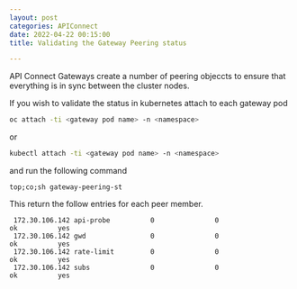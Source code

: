 ```yaml
---
layout: post
categories: APIConnect
date: 2022-04-22 00:15:00
title: Validating the Gateway Peering status

---
```

API Connect Gateways create a number of peering objeccts to ensure that everything is in sync between the cluster nodes.

<!--more-->

If you wish to validate the status in kubernetes attach to each gateway pod

```bash
oc attach -ti <gateway pod name> -n <namespace>
```

or

```bash
kubectl attach -ti <gateway pod name> -n <namespace>
```

and run the following command

```
top;co;sh gateway-peering-st
```

This return the follow entries for each peer member.

```
 172.30.106.142 api-probe          0               0                  ok          yes     
 172.30.106.142 gwd                0               0                  ok          yes     
 172.30.106.142 rate-limit         0               0                  ok          yes     
 172.30.106.142 subs               0               0                  ok          yes     
```
